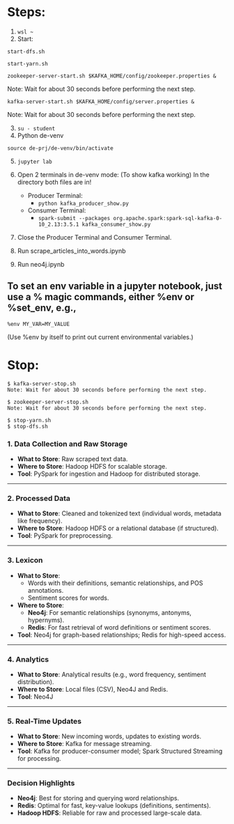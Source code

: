 # Steps:
1. ```wsl ~```
2. Start: 
  ```
  start-dfs.sh
  ```
  ```
  start-yarn.sh
  ```
  ```
  zookeeper-server-start.sh $KAFKA_HOME/config/zookeeper.properties &
  ```
  Note: Wait for about 30 seconds before performing the next step.
  ```
  kafka-server-start.sh $KAFKA_HOME/config/server.properties &
  ```
  Note: Wait for about 30 seconds before performing the next step.

3. ```su - student```
4.  Python de-venv
  ```
  source de-prj/de-venv/bin/activate
  ```
5. ```jupyter lab```
6. Open 2 terminals in de-venv mode: (To show kafka working) In the directory both files are in!
   - Producer Terminal:
       - ```python kafka_producer_show.py```
   - Consumer Terminal:
       - ```spark-submit --packages org.apache.spark:spark-sql-kafka-0-10_2.13:3.5.1 kafka_consumer_show.py```

7. Close the Producer Terminal and Consumer Terminal.
8. Run scrape_articles_into_words.ipynb
9. Run neo4j.ipynb




## To set an env variable in a jupyter notebook, just use a % magic commands, either %env or %set_env, e.g.,
```
%env MY_VAR=MY_VALUE
```
(Use %env by itself to print out current environmental variables.)






# Stop: 
```
$ kafka-server-stop.sh
Note: Wait for about 30 seconds before performing the next step.

$ zookeeper-server-stop.sh
Note: Wait for about 30 seconds before performing the next step.

$ stop-yarn.sh
$ stop-dfs.sh
```


### **1. Data Collection and Raw Storage**  
- **What to Store**: Raw scraped text data.  
- **Where to Store**: Hadoop HDFS for scalable storage.  
- **Tool**: PySpark for ingestion and Hadoop for distributed storage.  

---

### **2. Processed Data**  
- **What to Store**: Cleaned and tokenized text (individual words, metadata like frequency).  
- **Where to Store**: Hadoop HDFS or a relational database (if structured).  
- **Tool**: PySpark for preprocessing.  

---

### **3. Lexicon**  
- **What to Store**:  
  - Words with their definitions, semantic relationships, and POS annotations.  
  - Sentiment scores for words.  
- **Where to Store**:  
  - **Neo4j**: For semantic relationships (synonyms, antonyms, hypernyms).  
  - **Redis**: For fast retrieval of word definitions or sentiment scores.  
- **Tool**: Neo4j for graph-based relationships; Redis for high-speed access.  

---

### **4. Analytics**  
- **What to Store**: Analytical results (e.g., word frequency, sentiment distribution).  
- **Where to Store**: Local files (CSV), Neo4J and Redis.
- **Tool**: Neo4J

---

### **5. Real-Time Updates**  
- **What to Store**: New incoming words, updates to existing words.  
- **Where to Store**: Kafka for message streaming.  
- **Tool**: Kafka for producer-consumer model; Spark Structured Streaming for processing.  

---

### **Decision Highlights**  
- **Neo4j**: Best for storing and querying word relationships.  
- **Redis**: Optimal for fast, key-value lookups (definitions, sentiments).  
- **Hadoop HDFS**: Reliable for raw and processed large-scale data.
